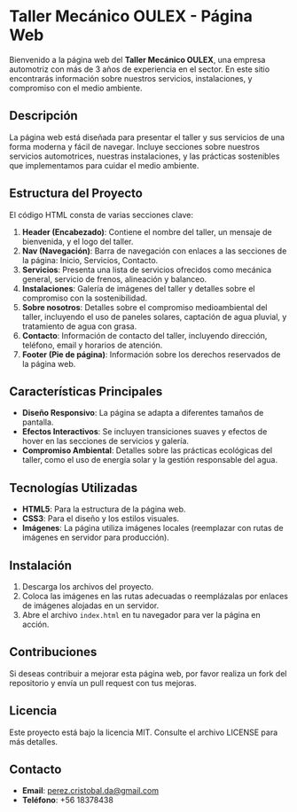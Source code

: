 # Taller Mecánico OULEX - Página Web

Bienvenido a la página web del **Taller Mecánico OULEX**, una empresa automotriz con más de 3 años de experiencia en el sector. En este sitio encontrarás información sobre nuestros servicios, instalaciones, y compromiso con el medio ambiente.

## Descripción

La página web está diseñada para presentar el taller y sus servicios de una forma moderna y fácil de navegar. Incluye secciones sobre nuestros servicios automotrices, nuestras instalaciones, y las prácticas sostenibles que implementamos para cuidar el medio ambiente.

## Estructura del Proyecto

El código HTML consta de varias secciones clave:

1. **Header (Encabezado)**: Contiene el nombre del taller, un mensaje de bienvenida, y el logo del taller.
2. **Nav (Navegación)**: Barra de navegación con enlaces a las secciones de la página: Inicio, Servicios, Contacto.
3. **Servicios**: Presenta una lista de servicios ofrecidos como mecánica general, servicio de frenos, alineación y balanceo.
4. **Instalaciones**: Galería de imágenes del taller y detalles sobre el compromiso con la sostenibilidad.
5. **Sobre nosotros**: Detalles sobre el compromiso medioambiental del taller, incluyendo el uso de paneles solares, captación de agua pluvial, y tratamiento de agua con grasa.
6. **Contacto**: Información de contacto del taller, incluyendo dirección, teléfono, email y horarios de atención.
7. **Footer (Pie de página)**: Información sobre los derechos reservados de la página web.

## Características Principales

- **Diseño Responsivo**: La página se adapta a diferentes tamaños de pantalla.
- **Efectos Interactivos**: Se incluyen transiciones suaves y efectos de hover en las secciones de servicios y galería.
- **Compromiso Ambiental**: Detalles sobre las prácticas ecológicas del taller, como el uso de energía solar y la gestión responsable del agua.

## Tecnologías Utilizadas

- **HTML5**: Para la estructura de la página web.
- **CSS3**: Para el diseño y los estilos visuales.
- **Imágenes**: La página utiliza imágenes locales (reemplazar con rutas de imágenes en servidor para producción).

## Instalación

1. Descarga los archivos del proyecto.
2. Coloca las imágenes en las rutas adecuadas o reemplázalas por enlaces de imágenes alojadas en un servidor.
3. Abre el archivo `index.html` en tu navegador para ver la página en acción.

## Contribuciones

Si deseas contribuir a mejorar esta página web, por favor realiza un fork del repositorio y envía un pull request con tus mejoras.

## Licencia

Este proyecto está bajo la licencia MIT. Consulte el archivo LICENSE para más detalles.

## Contacto

- **Email**: perez.cristobal.da@gmail.com
- **Teléfono**: +56 18378438
